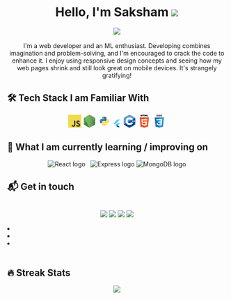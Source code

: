 <h1 align=center>Hello, I'm Saksham <img src="https://media.giphy.com/media/hvRJCLFzcasrR4ia7z/giphy.gif" width="25px"></h1>


<p align="center">
  <a href="https://github.com/DenverCoder1/readme-typing-svg"><img src="https://readme-typing-svg.herokuapp.com?lines=Electronics+and+Computer+Engineering+Student;Always%20ready%20to%20learn%20new%20things&center=true&width=500&height=50&font=poppins&color=C8C5C5"></a>
</p>

<!--
AI%20|%20ML%20Enthusiast;Guitarist;
-->

<p align="center">I'm a web developer and an ML enthusiast. Developing combines imagination and problem-solving, and I'm encouraged to crack the code to enhance it. I enjoy using responsive design concepts and seeing how my web pages shrink and still look great on mobile devices. It's strangely gratifying!</p>

## 🛠 Tech Stack I am Familiar With
  <p align ="center"><code><img height="30" src="https://raw.githubusercontent.com/github/explore/80688e429a7d4ef2fca1e82350fe8e3517d3494d/topics/javascript/javascript.png"></code>
  <code><img height="30" src="https://raw.githubusercontent.com/github/explore/80688e429a7d4ef2fca1e82350fe8e3517d3494d/topics/nodejs/nodejs.png"></code>
<code><img height="30" src="https://raw.githubusercontent.com/github/explore/80688e429a7d4ef2fca1e82350fe8e3517d3494d/topics/python/python.png"></code>
<code><img height="20" src="https://raw.githubusercontent.com/github/explore/80688e429a7d4ef2fca1e82350fe8e3517d3494d/topics/flutter/flutter.png"></code>
<code><img height="30" src="https://raw.githubusercontent.com/github/explore/80688e429a7d4ef2fca1e82350fe8e3517d3494d/topics/cpp/cpp.png"></code>
  <code><img height="30" src="https://raw.githubusercontent.com/github/explore/80688e429a7d4ef2fca1e82350fe8e3517d3494d/topics/html/html.png"></code>
  <code><img height="30" src="https://raw.githubusercontent.com/github/explore/80688e429a7d4ef2fca1e82350fe8e3517d3494d/topics/css/css.png"></code>
  


## 📖  What I am currently learning / improving on
<p align="center">
<img src="https://img.shields.io/badge/React-282C34?logo=react&logoColor=61DAFB" alt="React logo" title="React.js / React Native" height="25" />
&nbsp;
<img src="https://img.shields.io/badge/Express-282C34?logo=express&logoColor=764ABC" alt="Express logo" title="Express" height="25" />
<img src="https://img.shields.io/badge/MongoDB-282C34?logo=mongodb&logoColor=47A248" alt="MongoDB logo" title="MongoDB" height="25" />
</p>




## 📬 Get in touch

<p align="center">
   <br>
<a target="_blank" href="https://www.linkedin.com/in/sakshammishra/"><img src="https://img.shields.io/badge/-LinkedIn-0077B5?style=for-the-badge&logo=Linkedin&logoColor=white"></img></a>
<a target="_blank" href="mailto:sakshammishra87@gmail.com"><img src="https://img.shields.io/badge/-Gmail-D14836?style=for-the-badge&logo=Gmail&logoColor=white"></img></a>
<a target="_blank" href="https://twitter.com/iamsaksham__"><img src="https://img.shields.io/badge/-Twitter-1DA1F2?style=for-the-badge&logo=Twitter&logoColor=white"></img></a>
<a target="_blank" href="https://saksham0309.github.io/Profile/#"><img src="https://img.shields.io/badge/-Portfolio-1DA1F2?style=for-the-badge&logo=files&logoColor=white"></img></a>

<li>
                    <a href={props.data ? props.data.facebook : '/'}>
                      <i className='fa fa-facebook'></i>
                    </a>
                  </li>
                  <li>
                    <a href={props.data ? props.data.twitter : '/'}>
                      <i className='fa fa-instagram'></i>
                    </a>
                  </li>
                  <li>
                    <a href={props.data ? props.data.youtube : '/'}>
                      <i className='fa fa-youtube'></i>
                    </a>
                  </li>

<br>
</p>       

  ## 🔥 Streak Stats
<p align="center"><img src="https://github-readme-streak-stats.herokuapp.com?user=saksham0309&theme=dark&hide_border=true&ring=DD2727" />
<!--
</p>
<details>
</p>

## &#x1f4c8; My GitHub Stats

<a href="https://github.com/saksham0309">
  <img align="center" src="https://github-readme-stats.vercel.app/api/top-langs/?username=anuraghazra&langs_count=8" />
</a>

<a href="https://github.com/saksham0309">
  <img align="center" src="https://github-readme-stats.vercel.app/api?username=saksham0309&show_icons=true&theme=radical" />
</a>
-->





<!--
**saksham0309/saksham0309** is a ✨ _special_ ✨ repository because its `README.md` (this file) appears on your GitHub profile.

Here are some ideas to get you started:

- 🔭 I’m currently working on ...
- 🌱 I’m currently learning ...
- 👯 I’m looking to collaborate on ...
- 🤔 I’m looking for help with ...
- 💬 Ask me about ...
- 📫 How to reach me: ...
- 😄 Pronouns: ...
- ⚡ Fun fact: ...
-->
